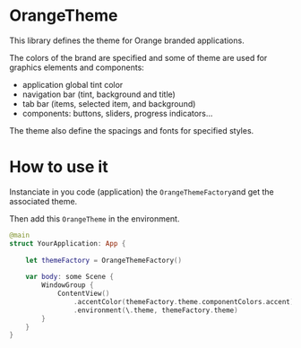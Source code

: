 # OrangeTheme

This library defines the theme for Orange branded applications. 

The colors of the brand are specified and some of theme are used for graphics elements and components:

- application global tint color 
- navigation bar (tint, background and title)
- tab bar (items, selected item, and background)
- components: buttons, sliders, progress indicators...

The theme also define the spacings and fonts for specified styles.

# How to use it

Instanciate in you code (application) the `OrangeThemeFactory`and get the associated theme.

Then add this `OrangeTheme` in the environment.

```swift
@main
struct YourApplication: App {
    
    let themeFactory = OrangeThemeFactory()
            
    var body: some Scene {
        WindowGroup {
            ContentView()
                .accentColor(themeFactory.theme.componentColors.accent)
                .environment(\.theme, themeFactory.theme)
        }
    }
}
```



  
